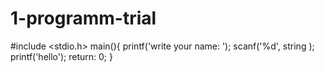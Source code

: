 # 1-programm-trial
#include <stdio.h>
main(){
printf('write your name: ');
scanf('%d', string );
printf('hello');
return: 0;
}
